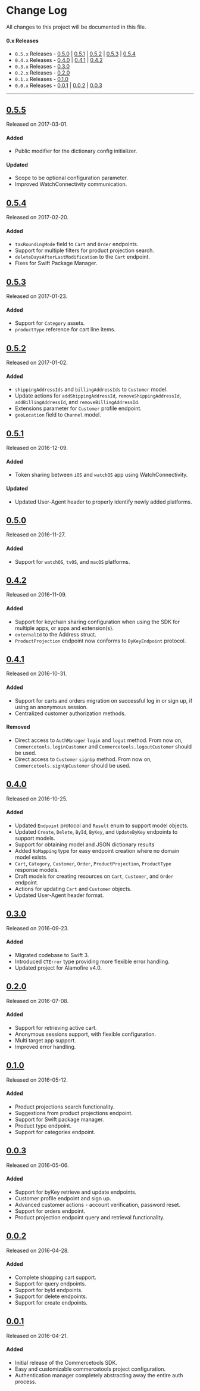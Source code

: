 # Change Log
All changes to this project will be documented in this file.

#### 0.x Releases
- `0.5.x` Releases - [0.5.0](#050) | [0.5.1](#051) | [0.5.2](#052) | [0.5.3](#053) | [0.5.4](#054)
- `0.4.x` Releases - [0.4.0](#040) | [0.4.1](#041) | [0.4.2](#042)
- `0.3.x` Releases - [0.3.0](#030)
- `0.2.x` Releases - [0.2.0](#020)
- `0.1.x` Releases - [0.1.0](#010)
- `0.0.x` Releases - [0.0.1](#001) | [0.0.2](#002) | [0.0.3](#003)

---

## [0.5.5](https://github.com/commercetools/commercetools-ios-sdk/releases/tag/0.5.5)
Released on 2017-03-01.

#### Added
- Public modifier for the dictionary config initializer.

#### Updated
- Scope to be optional configuration parameter.
- Improved WatchConnectivity communication.

## [0.5.4](https://github.com/commercetools/commercetools-ios-sdk/releases/tag/0.5.4)
Released on 2017-02-20.

#### Added
- `taxRoundingMode` field to `Cart` and `Order` endpoints.
- Support for multiple filters for product projection search.
- `deleteDaysAfterLastModification` to the `Cart` endpoint.
- Fixes for Swift Package Manager.

## [0.5.3](https://github.com/commercetools/commercetools-ios-sdk/releases/tag/0.5.3)
Released on 2017-01-23.

#### Added
- Support for `Category` assets.
- `productType` reference for cart line items.

## [0.5.2](https://github.com/commercetools/commercetools-ios-sdk/releases/tag/0.5.2)
Released on 2017-01-02.

#### Added
- `shippingAddressIds` and `billingAddressIds` to `Customer` model.
- Update actions for `addShippingAddressId`, `removeShippingAddressId`, `addBillingAddressId`, and `removeBillingAddressId`.
- Extensions parameter for `Customer` profile endpoint.
- `geoLocation` field to `Channel` model.

## [0.5.1](https://github.com/commercetools/commercetools-ios-sdk/releases/tag/0.5.1)
Released on 2016-12-09.

#### Added
- Token sharing between `iOS` and `watchOS` app using WatchConnectivity.

#### Updated
- Updated User-Agent header to properly identify newly added platforms.

## [0.5.0](https://github.com/commercetools/commercetools-ios-sdk/releases/tag/0.5.0)
Released on 2016-11-27.

#### Added
- Support for `watchOS`, `tvOS`, and `macOS` platforms.

## [0.4.2](https://github.com/commercetools/commercetools-ios-sdk/releases/tag/0.4.2)
Released on 2016-11-09.

#### Added
- Support for keychain sharing configuration when using the SDK for multiple apps, or apps and extension(s).
- `externalId` to the Address struct.
- `ProductProjection` endpoint now conforms to `ByKeyEndpoint` protocol.

## [0.4.1](https://github.com/commercetools/commercetools-ios-sdk/releases/tag/0.4.1)
Released on 2016-10-31.

#### Added
- Support for carts and orders migration on successful log in or sign up, if using an anonymous session.
- Centralized customer authorization methods.

#### Removed
- Direct access to `AuthManager` `login` and `logut` method. From now on, `Commercetools.loginCustomer` and `Commercetools.logoutCustomer` should be used.
- Direct access to `Customer` `signUp` method. From now on, `Commercetools.signUpCustomer` should be used.

## [0.4.0](https://github.com/commercetools/commercetools-ios-sdk/releases/tag/0.4.0)
Released on 2016-10-25.

#### Added
- Updated `Endpoint` protocol and `Result` enum to support model objects.
- Updated `Create`, `Delete`, `ById`, `ByKey`, and `UpdateByKey` endpoints to support models.
- Support for obtaining model and JSON dictionary results
- Added `NoMapping` type for easy endpoint creation where no domain model exists.
- `Cart`, `Category`, `Customer`, `Order`, `ProductProjection`, `ProductType` response models.
- Draft models for creating resources on `Cart`, `Customer`, and `Order` endpoint.
- Actions for updating `Cart` and `Customer` objects.
- Updated User-Agent header format.

## [0.3.0](https://github.com/commercetools/commercetools-ios-sdk/releases/tag/0.3.0)
Released on 2016-09-23.

#### Added
- Migrated codebase to Swift 3.
- Introduced `CTError` type providing more flexible error handling.
- Updated project for Alamofire v4.0.

## [0.2.0](https://github.com/commercetools/commercetools-ios-sdk/releases/tag/0.2.0)
Released on 2016-07-08.

#### Added
- Support for retrieving active cart.
- Anonymous sessions support, with flexible configuration.
- Multi target app support.
- Improved error handling.

## [0.1.0](https://github.com/commercetools/commercetools-ios-sdk/releases/tag/0.1.0)
Released on 2016-05-12.

#### Added
- Product projections search functionality.
- Suggestions from product projections endpoint.
- Support for Swift package manager.
- Product type endpoint.
- Support for categories endpoint.

## [0.0.3](https://github.com/commercetools/commercetools-ios-sdk/releases/tag/0.0.3)
Released on 2016-05-06.

#### Added
- Support for byKey retrieve and update endpoints.
- Customer profile endpoint and sign up.
- Advanced customer actions - account verification, password reset.
- Support for orders endpoint.
- Product projection endpoint query and retrieval functionality.

## [0.0.2](https://github.com/commercetools/commercetools-ios-sdk/releases/tag/0.0.2)
Released on 2016-04-28.

#### Added
- Complete shopping cart support.
- Support for query endpoints.
- Support for byId endpoints.
- Support for delete endpoints.
- Support for create endpoints.

## [0.0.1](https://github.com/commercetools/commercetools-ios-sdk/releases/tag/0.0.1)
Released on 2016-04-21.

#### Added
- Initial release of the Commercetools SDK.
- Easy and customizable commercetools project configuration.
- Authentication manager completely abstracting away the entire auth process.